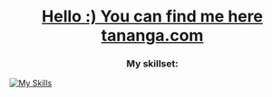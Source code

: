 <h1 align="center"> <a href="https://www.tananga.com/" 
           target="_blank"> Hello :)  You can find me here tananga.com 
        </a></h1>

<h3 align="center">My skillset:</h3>

[![My Skills](https://skillicons.dev/icons?i=dart,flutter,supabase,swift,ts,postgres,github,githubactions,postman)](https://skillicons.dev)
